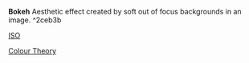 **Bokeh**
Aesthetic effect created by soft out of focus backgrounds in an image. ^2ceb3b

[ISO](ISO.md)

[Colour Theory](Personal/Knowledge/Colour%20Theory.md)